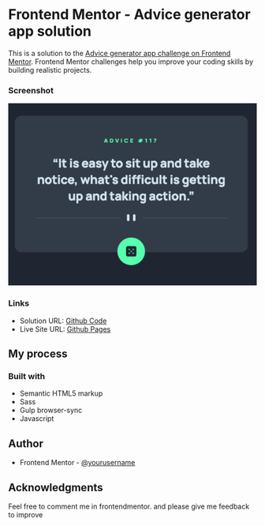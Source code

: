 # Frontend Mentor - Advice generator app solution

This is a solution to the [Advice generator app challenge on Frontend Mentor](https://www.frontendmentor.io/challenges/advice-generator-app-QdUG-13db). Frontend Mentor challenges help you improve your coding skills by building realistic projects.

### Screenshot

![](./images/advice-app.png)

### Links

- Solution URL: [Github Code](https://github.com/lastiwan89/fem-advice-generator-app)
- Live Site URL: [Github Pages](https://lastiwan89.github.io/fem-advice-generator-app/)

## My process

### Built with

- Semantic HTML5 markup
- Sass
- Gulp browser-sync
- Javascript

## Author

- Frontend Mentor - [@yourusername](https://www.frontendmentor.io/profile/lastiwan89)

## Acknowledgments

Feel free to comment me in frontendmentor. and please give me feedback to improve
